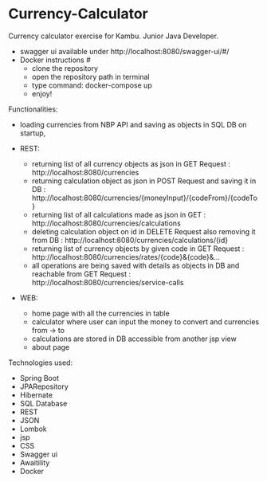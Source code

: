 # Currency-Calculator

Currency calculator exercise for Kambu. Junior Java Developer.

* swagger ui available under http://localhost:8080/swagger-ui/#/
* Docker instructions #
    * clone the repository
    * open the repository path in terminal
    * type command:    docker-compose up
    * enjoy!

Functionalities:

* loading currencies from NBP API and saving as objects in SQL DB on startup,
* REST:
    * returning list of all currency objects as json in GET Request : http://localhost:8080/currencies
    * returning calculation object as json in POST Request and saving it in
      DB :  http://localhost:8080/currencies/{moneyInput}/{codeFrom}/{codeTo}
    * returning list of all calculations made as json in GET : http://localhost:8080/currencies/calculations
    * deleting calculation object on id in DELETE Request also removing it from
      DB : http://localhost:8080/currencies/calculations/{id}
    * returning list of currency objects by given code in GET
      Request : http://localhost:8080/currencies/rates/{code}&{code}&...
    * all operations are being saved with details as objects in DB and reachable from GET
      Request : http://localhost:8080/currencies/service-calls


* WEB:
    * home page with all the currencies in table
    * calculator where user can input the money to convert and currencies from -> to
    * calculations are stored in DB accessible from another jsp view
    * about page

Technologies used:

* Spring Boot
* JPARepository
* Hibernate
* SQL Database
* REST
* JSON
* Lombok
* jsp
* CSS
* Swagger ui
* Awaitility
* Docker
